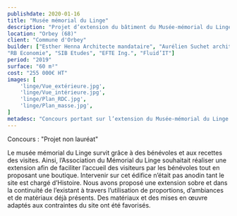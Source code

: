 ```yaml
---
publishdate: 2020-01-16
title: "Musée mémorial du Linge"
description: "Projet d’extension du bâtiment du Musée-mémorial du Linge"
location: "Orbey (68)"
client: "Commune d'Orbey"
builder: ["Esther Henna Architecte mandataire", "Aurélien Suchet architecte associé",
"RB Economie", "SIB Etudes", "EFTE Ing.", "Fluid’IT"]
period: "2019"
surface: "60 m²"
cost: "255 000€ HT"
images: [
    'linge/Vue_extérieure.jpg',
    'linge/Vue_intérieure.jpg',
    'linge/Plan_RDC.jpg',
    'linge/Plan_masse.jpg',
]
metadesc: "Concours portant sur l’extension du Musée-mémorial du Linge situé sur les hauteurs d’Orbey dans le massif des Vosges."
---
```

Concours : "Projet non lauréat"

Le musée mémorial du Linge survit grâce à des bénévoles et aux recettes des visites. Ainsi, l’Association du Mémorial du Linge souhaitait réaliser une extension afin de faciliter l’accueil des visiteurs par les bénévoles tout en proposant une boutique. Intervenir sur cet édifice n’était pas anodin tant le site est chargé d’Histoire. Nous avons proposé une extension sobre et dans la continuité de l’existant à travers l’utilisation de proportions, d’ambiances et de matériaux déjà présents. Des matériaux et des mises en œuvre adaptés aux contraintes du site ont été favorisés.
